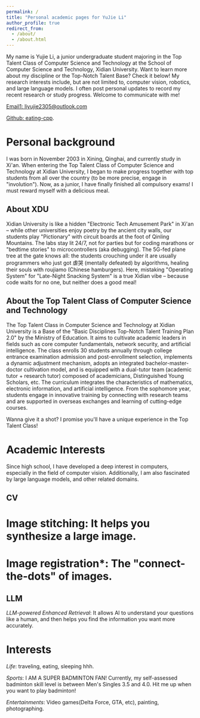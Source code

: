 ```yaml
---
permalink: /
title: "Personal academic pages for YuJie Li"
author_profile: true
redirect_from: 
  - /about/
  - /about.html
---
```


My name is Yujie Li, a junior undergraduate student majoring in the Top Talent Class of Computer Science and Technology at the School of Computer Science and Technology, Xidian University. Want to learn more about my discipline or the Top-Notch Talent Base? Check it below! My research interests include, but are not limited to, computer vision, robotics, and large language models. I often post personal updates to record my recent research or study progress. Welcome to communicate with me!


[Email1: liyujie2305@outlook.com](mailto:liyujie2305@outlook.com)   



[Github: eating-cpp]((https://github.com/eating-cpp)).   



Personal background
======
I was born in November 2003 in Xining, Qinghai, and currently study in Xi'an. When entering the Top Talent Class of Computer Science and Technology at Xidian University, I began to make progress together with top students from all over the country (to be more precise, engage in "involution"). Now, as a junior, I have finally finished all compulsory exams! I must reward myself with a delicious meal.

About XDU
-----
Xidian University is like a hidden "Electronic Tech Amusement Park" in Xi'an – while other universities enjoy poetry by the ancient city walls, our students play "Pictionary" with circuit boards at the foot of Qinling Mountains. The labs stay lit 24/7, not for parties but for coding marathons or "bedtime stories" to microcontrollers (aka debugging). The 5G-fed plane tree at the gate knows all: the students crouching under it are usually programmers who just got 虐哭 (mentally defeated) by algorithms, healing their souls with roujiamo (Chinese hamburgers). Here, mistaking "Operating System" for "Late-Night Snacking System" is a true Xidian vibe – because code waits for no one, but neither does a good meal!

About the Top Talent Class of Computer Science and Technology
-----
The Top Talent Class in Computer Science and Technology at Xidian University is a Base of the "Basic Disciplines Top-Notch Talent Training Plan 2.0" by the Ministry of Education. It aims to cultivate academic leaders in fields such as core computer fundamentals, network security, and artificial intelligence. The class enrolls 30 students annually through college entrance examination admission and post-enrollment selection, implements a dynamic adjustment mechanism, adopts an integrated bachelor-master-doctor cultivation model, and is equipped with a dual-tutor team (academic tutor + research tutor) composed of academicians, Distinguished Young Scholars, etc. The curriculum integrates the characteristics of mathematics, electronic information, and artificial intelligence. From the sophomore year, students engage in innovative training by connecting with research teams and are supported in overseas exchanges and learning of cutting-edge courses.

Wanna give it a shot? I promise you'll have a unique experience in the Top Talent Class!


Academic Interests
======
Since high school, I have developed a deep interest in computers, especially in the field of computer vision. Additionally, I am also fascinated by large language models, and other related domains.

CV
-----
# Image stitching: It helps you synthesize a large image.    

# Image registration*: The "connect-the-dots" of images.  



LLM
-----
*LLM-powered Enhanced Retrieval*: It allows AI to understand your questions like a human, and then helps you find the information you want more accurately.

Interests
=====

*Life*: traveling, eating, sleeping hhh.    

*Sports*: I AM A SUPER BADMINTON FAN! Currently, my self-assessed badminton skill level is between Men's Singles 3.5 and 4.0. Hit me up when you want to play badminton!     

*Entertainments*: Video games(Delta Force, GTA, etc), painting, photographing.    


